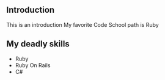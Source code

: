 ## Introduction

This is an introduction
My favorite Code School path is Ruby

## My deadly skills
* Ruby
* Ruby On Rails
* C#
